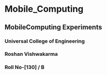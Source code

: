 # Mobile_Computing
## MobileComputing Experiments 
### Universal College of Engineering 

### Roshan Vishwakarma 
### Roll No-[130] / B
